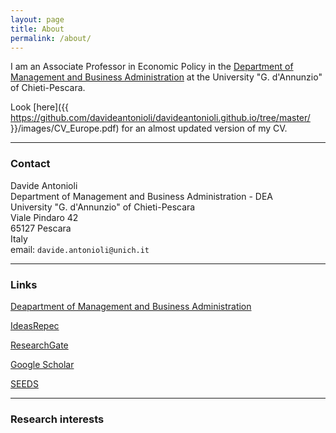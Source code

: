 ```yaml
---
layout: page
title: About
permalink: /about/
---
```


I am an Associate Professor in Economic Policy in the [Department of Management and Business Administration](http://www.dea.unich.it/) at the University "G. d'Annunzio" of Chieti-Pescara. 

Look [here]({{ https://github.com/davideantonioli/davideantonioli.github.io/tree/master/ }}/images/CV_Europe.pdf) for an almost updated version of my CV.


-----

### Contact

Davide Antonioli<br>
Department of Management and Business Administration - DEA<br>
University "G. d'Annunzio" of Chieti-Pescara<br>
Viale Pindaro 42<br>
65127 Pescara<br>
Italy<br>
email: `davide.antonioli@unich.it`<br>

-----

### Links

[Deapartment of Management and Business Administration](http://www.dea.unich.it/)

[IdeasRepec](http://ideas.repec.org/f/pan296.html)

[ResearchGate](https://www.researchgate.net/profile/Davide_Antonioli)

[Google Scholar](http://scholar.google.it/citations?user=j0YsPxMAAAAJ&hl=it)

[SEEDS](http://www.sustainability-seeds.org/)

-----

### Research interests
